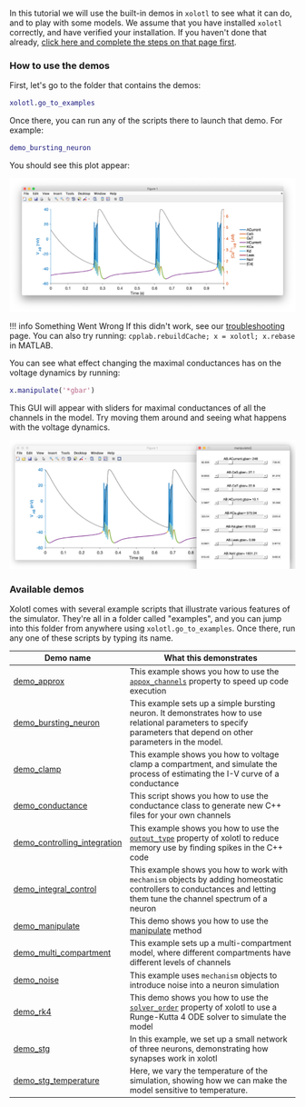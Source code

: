 
In this tutorial we will use the built-in demos in `xolotl` to see what
it can do, and to play with some models. We assume that you have installed
`xolotl` correctly, and have verified your installation. If you haven't
done that already, [click here and complete the steps on that page first](../tutorials/start-here.md).

### How to use the demos

First, let's go to the folder that contains the demos:

```matlab
xolotl.go_to_examples
```

Once there, you can run any of the scripts there to launch that demo. For example:

```matlab
demo_bursting_neuron
```

You should see this plot appear:

![](../images/bursting-neuron.png)

!!! info Something Went Wrong
    If this didn't work, see our [troubleshooting](../troubleshooting.md) page.
    You can also try running: `cpplab.rebuildCache; x = xolotl; x.rebase` in MATLAB. 

You can see what effect changing the maximal conductances has on the voltage dynamics by running:

```matlab
x.manipulate('*gbar')
```

This GUI will appear with sliders for maximal conductances of all the channels in the model. Try moving them around and seeing what happens with the voltage dynamics.

![](../images/manipulate.png)


### Available demos

Xolotl comes with several example scripts that illustrate various features of the simulator. They're all in a folder called "examples", and you can jump into this folder from anywhere using `xolotl.go_to_examples`. Once there, run any one of these scripts by typing its name.


| Demo name | What this demonstrates |
| --------- | ---------------------- |
| [demo_approx](https://github.com/sg-s/xolotl/blob/master/examples/demo_approx.m) | This example shows you how to use the [`appox_channels`](https://xolotl.readthedocs.io/en/master/reference/xolotl/#approx_channels) property to speed up code execution |
| [demo_bursting_neuron](https://github.com/sg-s/xolotl/blob/master/examples/demo_bursting_neuron.m) | This example sets up a simple bursting neuron. It demonstrates how to use relational parameters to specify parameters that depend on other parameters in the model. |
| [demo_clamp](https://github.com/sg-s/xolotl/blob/master/examples/demo_clamp.m) | This example shows you how to voltage clamp a compartment, and simulate the process of estimating the I-V curve of a conductance |
| [demo_conductance](https://github.com/sg-s/xolotl/blob/master/examples/demo_conductance.m) | This script shows you how to use the conductance class to generate new C++ files for your own channels |
| [demo_controlling_integration](https://github.com/sg-s/xolotl/blob/master/examples/demo_controlling_integration.m) | This example shows you how to use the [`output_type`](https://xolotl.readthedocs.io/en/master/reference/xolotl/#output_type) property of xolotl to reduce memory use by finding spikes in the C++ code |
| [demo_integral_control](https://github.com/sg-s/xolotl/blob/master/examples/demo_integral_control.m) | This example shows you how to work with `mechanism` objects by adding homeostatic controllers to conductances and letting them tune the channel spectrum of a neuron |
| [demo_manipulate](https://github.com/sg-s/xolotl/blob/master/examples/demo_manipulate.m) | This demo shows you how to use the [manipulate](https://xolotl.readthedocs.io/en/master/reference/matlab/xolotl/#manipulate) method |
| [demo_multi_compartment](https://github.com/sg-s/xolotl/blob/master/examples/demo_multi_compartment.m) | This example sets up a multi-compartment model, where different compartments have different levels of channels |
| [demo_noise](https://github.com/sg-s/xolotl/blob/master/examples/demo_noise.m) | This example uses `mechanism` objects to introduce noise into a neuron simulation |
| [demo_rk4](https://github.com/sg-s/xolotl/blob/master/examples/demo_rk4.m) | This demo shows you how to use the [`solver_order`](https://xolotl.readthedocs.io/en/master/reference/xolotl/#solver_order) property of xolotl to use a Runge-Kutta 4 ODE solver to simulate the model|
| [demo_stg](https://github.com/sg-s/xolotl/blob/master/examples/demo_stg.m) | In this example, we set up a small network of three neurons, demonstrating how synapses work in xolotl |
| [demo_stg_temperature](https://github.com/sg-s/xolotl/blob/master/examples/demo_stg_temperature.m)  | Here, we vary the temperature of the simulation, showing how we can make the model sensitive to temperature. |
